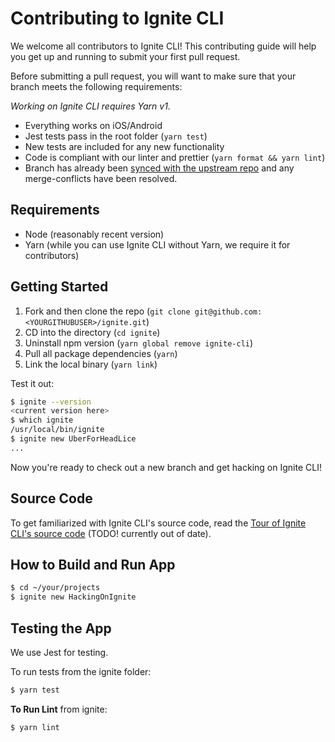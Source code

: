 # Contributing to Ignite CLI

We welcome all contributors to Ignite CLI! This contributing guide will help you get up and running to submit your first pull request.

Before submitting a pull request, you will want to make sure that your branch meets the following requirements:

_Working on Ignite CLI requires Yarn v1._

- Everything works on iOS/Android
- Jest tests pass in the root folder (`yarn test`)
- New tests are included for any new functionality
- Code is compliant with our linter and prettier (`yarn format && yarn lint`)
- Branch has already been [synced with the upstream repo](https://help.github.com/articles/syncing-a-fork/) and any merge-conflicts have been resolved.

## Requirements

- Node (reasonably recent version)
- Yarn (while you can use Ignite CLI without Yarn, we require it for contributors)

## Getting Started

1. Fork and then clone the repo (`git clone git@github.com:<YOURGITHUBUSER>/ignite.git`)
2. CD into the directory (`cd ignite`)
3. Uninstall npm version (`yarn global remove ignite-cli`)
4. Pull all package dependencies (`yarn`)
5. Link the local binary (`yarn link`)

Test it out:

```sh
$ ignite --version
<current version here>
$ which ignite
/usr/local/bin/ignite
$ ignite new UberForHeadLice
...
```

Now you're ready to check out a new branch and get hacking on Ignite CLI!

## Source Code

To get familiarized with Ignite CLI's source code, read the [Tour of Ignite CLI's source code](../docs/Tour-of-Ignite.md) (TODO! currently out of date).

## How to Build and Run App

```sh
$ cd ~/your/projects
$ ignite new HackingOnIgnite
```

## Testing the App

We use Jest for testing.

To run tests from the ignite folder:

```sh
$ yarn test
```

**To Run Lint** from ignite:

```sh
$ yarn lint
```
